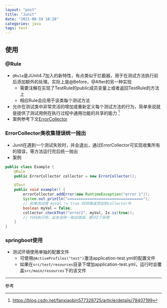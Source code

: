 ```yaml
---
layout: "post"
title: "Junit"
date: "2021-08-19 18:28"
categories: java
tags: test
---
```


## 使用

### @Rule

- `@Rule`是JUnit4.7加入的新特性，有点类似于拦截器，用于在测试方法执行前后添加额外的处理。实际上是@Before，@After的另一种实现
    - 需要注解在实现了TestRule的public成员变量上或者返回TestRule的方法上
    - 相应Rule会应用于该类每个测试方法
- 允许在测试类中非常灵活的增加或重新定义每个测试方法的行为，简单来说就是提供了测试用例在执行过程中通用功能的共享的能力 [^1]
- 案例参考下文[ErrorCollector](#ErrorCollector类收集错误统一抛出)

### ErrorCollector类收集错误统一抛出

- Junit在遇到一个测试失败时，并会退出，通过ErrorCollector可实现收集所有的错误，等方法运行完后统一抛出
- 案例

```java
public class Example {
    @Rule
    public ErrorCollector collector = new ErrorCollector();

    @Test
    public void example() {					
        errorCollector.addError(new RuntimeException("error 1"));
        System.out.println("==================================");
        // 如果测试值 myVal != true 则将错误添加到collector中
        boolean myVal = false;
        collector.checkThat("error2", myVal, Is.is(true));
        // 代码执行完，此处会统一抛出错误，提示2个异常
    }		
}
```

### springboot使用

- 测试环境使用单独的配置文件
    - 可使用`@ActiveProfiles("test")`激活application-test.yml的配置文件
    - 如果在`src/test/resources`目录下增加application-test.yml，运行时会覆盖`src/main/resources`下的该文件




---

参考

[^1]: https://blog.csdn.net/fanxiaobin577328725/article/details/78407199
